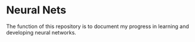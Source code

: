 # Neural Nets
  The function of this repository is to document my progress in learning and developing neural networks.
